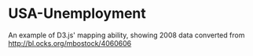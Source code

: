 USA-Unemployment
================

An example of D3.js' mapping ability, showing 2008 data converted from http://bl.ocks.org/mbostock/4060606

